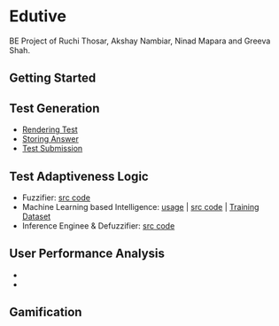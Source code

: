 # Edutive
BE Project of Ruchi Thosar, Akshay Nambiar, Ninad Mapara and Greeva Shah.


## Getting Started  

## Test Generation
* [Rendering Test](https://github.com/greevashah/edutive/blob/3beb69a987664a82727931b8db9d5d856e27665c/static/js/capture_parameter.js#L105-148)
* [Storing Answer](https://github.com/greevashah/edutive/blob/3beb69a987664a82727931b8db9d5d856e27665c/static/js/capture_parameter.js#L176-221)
* [Test Submission](https://github.com/greevashah/edutive/blob/3beb69a987664a82727931b8db9d5d856e27665c/static/js/capture_parameter.js#L257-307)
## Test Adaptiveness Logic
* Fuzzifier: [src code](https://github.com/greevashah/edutive/blob/cff9a862d25f2c76dd6ff2c22234b71eb16c0733/pythonBlueprint/thanking.py#L14-66)
* Machine Learning based Intelligence: [usage](https://github.com/greevashah/edutive/blob/cff9a862d25f2c76dd6ff2c22234b71eb16c0733/pythonBlueprint/thanking.py#L67-68) | [src code](https://github.com/greevashah/edutive/blob/master/edutive/linreg.py/) | [Training Dataset](https://github.com/greevashah/edutive/blob/master/edutive/train.csv/)
* Inference Enginee & Defuzzifier: [src code](https://github.com/greevashah/edutive/blob/cff9a862d25f2c76dd6ff2c22234b71eb16c0733/pythonBlueprint/thanking.py#L338-347)

## User Performance Analysis
* []()
* []()

## Gamification


